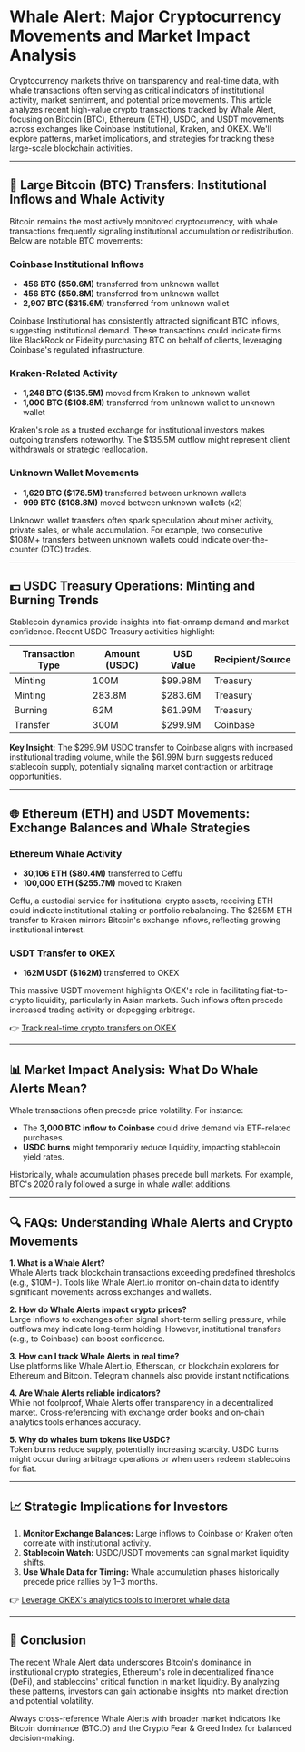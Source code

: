 # Whale Alert: Major Cryptocurrency Movements and Market Impact Analysis

Cryptocurrency markets thrive on transparency and real-time data, with whale transactions often serving as critical indicators of institutional activity, market sentiment, and potential price movements. This article analyzes recent high-value crypto transactions tracked by Whale Alert, focusing on Bitcoin (BTC), Ethereum (ETH), USDC, and USDT movements across exchanges like Coinbase Institutional, Kraken, and OKEX. We'll explore patterns, market implications, and strategies for tracking these large-scale blockchain activities.

---

## 🚨 Large Bitcoin (BTC) Transfers: Institutional Inflows and Whale Activity

Bitcoin remains the most actively monitored cryptocurrency, with whale transactions frequently signaling institutional accumulation or redistribution. Below are notable BTC movements:

### Coinbase Institutional Inflows
- **456 BTC ($50.6M)** transferred from unknown wallet  
- **456 BTC ($50.8M)** transferred from unknown wallet  
- **2,907 BTC ($315.6M)** transferred from unknown wallet  

Coinbase Institutional has consistently attracted significant BTC inflows, suggesting institutional demand. These transactions could indicate firms like BlackRock or Fidelity purchasing BTC on behalf of clients, leveraging Coinbase's regulated infrastructure.

### Kraken-Related Activity
- **1,248 BTC ($135.5M)** moved from Kraken to unknown wallet  
- **1,000 BTC ($108.8M)** transferred from unknown wallet to unknown wallet  

Kraken's role as a trusted exchange for institutional investors makes outgoing transfers noteworthy. The $135.5M outflow might represent client withdrawals or strategic reallocation.

### Unknown Wallet Movements
- **1,629 BTC ($178.5M)** transferred between unknown wallets  
- **999 BTC ($108.8M)** moved between unknown wallets (x2)  

Unknown wallet transfers often spark speculation about miner activity, private sales, or whale accumulation. For example, two consecutive $108M+ transfers between unknown wallets could indicate over-the-counter (OTC) trades.

---

## 💵 USDC Treasury Operations: Minting and Burning Trends

Stablecoin dynamics provide insights into fiat-onramp demand and market confidence. Recent USDC Treasury activities highlight:

| Transaction Type | Amount (USDC) | USD Value | Recipient/Source |
|-------------------|---------------|-----------|------------------|
| Minting           | 100M          | $99.98M   | Treasury         |
| Minting           | 283.8M        | $283.6M   | Treasury         |
| Burning           | 62M           | $61.99M   | Treasury         |
| Transfer          | 300M          | $299.9M   | Coinbase         |

**Key Insight:** The $299.9M USDC transfer to Coinbase aligns with increased institutional trading volume, while the $61.99M burn suggests reduced stablecoin supply, potentially signaling market contraction or arbitrage opportunities.

---

## 🌐 Ethereum (ETH) and USDT Movements: Exchange Balances and Whale Strategies

### Ethereum Whale Activity
- **30,106 ETH ($80.4M)** transferred to Ceffu  
- **100,000 ETH ($255.7M)** moved to Kraken  

Ceffu, a custodial service for institutional crypto assets, receiving ETH could indicate institutional staking or portfolio rebalancing. The $255M ETH transfer to Kraken mirrors Bitcoin's exchange inflows, reflecting growing institutional interest.

### USDT Transfer to OKEX
- **162M USDT ($162M)** transferred to OKEX  

This massive USDT movement highlights OKEX's role in facilitating fiat-to-crypto liquidity, particularly in Asian markets. Such inflows often precede increased trading activity or depegging arbitrage.

👉 [Track real-time crypto transfers on OKEX](https://bit.ly/okx-bonus)

---

## 📊 Market Impact Analysis: What Do Whale Alerts Mean?

Whale transactions often precede price volatility. For instance:
- The **3,000 BTC inflow to Coinbase** could drive demand via ETF-related purchases.
- **USDC burns** might temporarily reduce liquidity, impacting stablecoin yield rates.

Historically, whale accumulation phases precede bull markets. For example, BTC's 2020 rally followed a surge in whale wallet additions.

---

## 🔍 FAQs: Understanding Whale Alerts and Crypto Movements

**1. What is a Whale Alert?**  
Whale Alerts track blockchain transactions exceeding predefined thresholds (e.g., $10M+). Tools like Whale Alert.io monitor on-chain data to identify significant movements across exchanges and wallets.

**2. How do Whale Alerts impact crypto prices?**  
Large inflows to exchanges often signal short-term selling pressure, while outflows may indicate long-term holding. However, institutional transfers (e.g., to Coinbase) can boost confidence.

**3. How can I track Whale Alerts in real time?**  
Use platforms like Whale Alert.io, Etherscan, or blockchain explorers for Ethereum and Bitcoin. Telegram channels also provide instant notifications.

**4. Are Whale Alerts reliable indicators?**  
While not foolproof, Whale Alerts offer transparency in a decentralized market. Cross-referencing with exchange order books and on-chain analytics tools enhances accuracy.

**5. Why do whales burn tokens like USDC?**  
Token burns reduce supply, potentially increasing scarcity. USDC burns might occur during arbitrage operations or when users redeem stablecoins for fiat.

---

## 📈 Strategic Implications for Investors

1. **Monitor Exchange Balances:** Large inflows to Coinbase or Kraken often correlate with institutional activity.  
2. **Stablecoin Watch:** USDC/USDT movements can signal market liquidity shifts.  
3. **Use Whale Data for Timing:** Whale accumulation phases historically precede price rallies by 1–3 months.  

👉 [Leverage OKEX's analytics tools to interpret whale data](https://bit.ly/okx-bonus)

---

## 📌 Conclusion

The recent Whale Alert data underscores Bitcoin's dominance in institutional crypto strategies, Ethereum's role in decentralized finance (DeFi), and stablecoins' critical function in market liquidity. By analyzing these patterns, investors can gain actionable insights into market direction and potential volatility.

Always cross-reference Whale Alerts with broader market indicators like Bitcoin dominance (BTC.D) and the Crypto Fear & Greed Index for balanced decision-making.